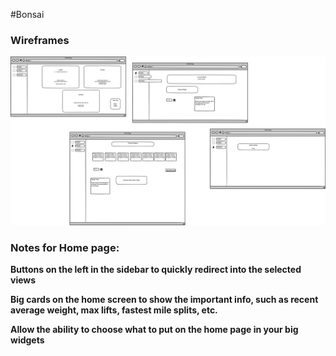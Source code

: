 #Bonsai 

### Wireframes
![Home Page Wireframe](Bonsai.png)

### Notes for Home page:

**Buttons on the left in the sidebar to quickly redirect into the selected views**

**Big cards on the home screen to show the important info, such as recent average weight, max lifts, fastest mile splits, etc.**

**Allow the ability to choose what to put on the home page in your big widgets**
